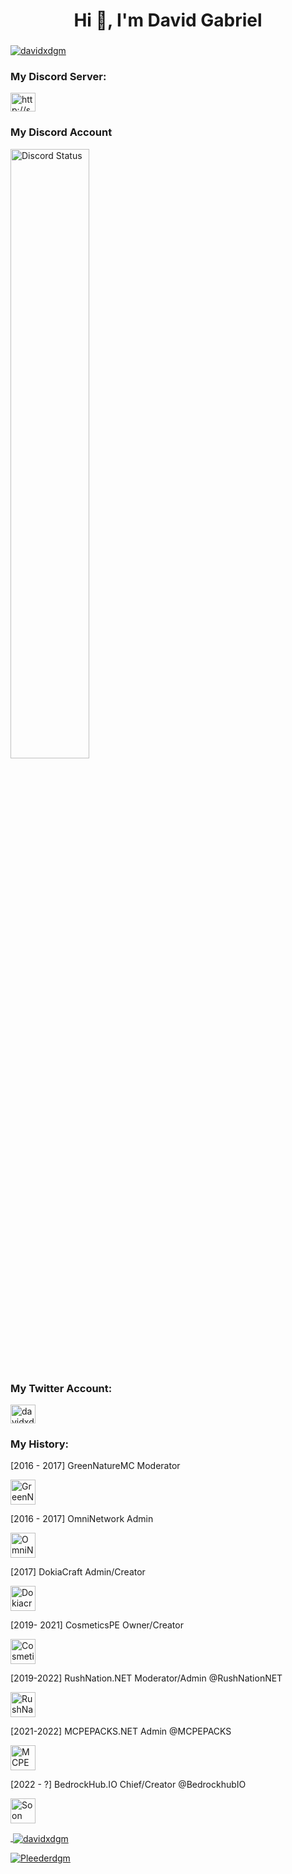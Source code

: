 <h1 align="center">Hi 👋, I'm David Gabriel</h1>
<h3 align="center"></h3>

<p align="left"> <a href="https://twitter.com/davidxdgm" target="blank"><img src="https://img.shields.io/twitter/follow/davidxdgm?logo=twitter&style=for-the-badge" alt="davidxdgm" /></a> </p>

<h3 align="left">My Discord Server:</h3>
<p align="left">
<a href="https://discord.gg/9FSsANN" target="blank"><img align="center" src="https://raw.githubusercontent.com/rahuldkjain/github-profile-readme-generator/master/src/images/icons/Social/discord.svg" alt="http://skatic.net" height="30" width="40" /></a>
  
### My Discord Account

<a href="https://discord.com/users/258225662798594050" target="_blank">
	<img width="50%" align="center" alt="Discord Status" src="https://lanyard.cnrad.dev/api/258225662798594050">
</a>
<h3 align="left">My Twitter Account:</h3>
<a href="https://twitter.com/davidxdgm" target="blank"><img align="center" src="https://raw.githubusercontent.com/rahuldkjain/github-profile-readme-generator/master/src/images/icons/Social/twitter.svg" alt="davidxdgm" height="30" width="40" /></a>

<h3 align="left"> My History:</h3>
[2016 - 2017] GreenNatureMC Moderator
<p align="left"> <a href="Greennature" target="_blank" rel="noreferrer"> <img src="https://avatars.githubusercontent.com/u/14999129?v=4" alt="GreenNature" width="40" height="40"/> </a> </p> [2016 - 2017] OmniNetwork Admin
<p align="left"> <a href="OmniNetwerk" target="_blank" rel="noreferrer"> <img src="https://pbs.twimg.com/profile_images/825843393578332160/JaI7ZTCi_400x400.jpg" alt="OmniNetwork" width="40" height="40"/> </a> </p> [2017] DokiaCraft Admin/Creator
<p align="left"> <a href="DokiaCraft" target="_blank" rel="noreferrer"> <img src="https://pbs.twimg.com/profile_images/956589330159603722/9kNhY-dQ_400x400.jpg" alt="Dokiacraft" width="40" height="40"/> </a> </p> [2019- 2021] CosmeticsPE Owner/Creator
<p align="left"> <a href="CosmeticsPE" target="_blank" rel="noreferrer"> <img src="https://user-images.githubusercontent.com/24614527/231549497-ffecf1db-f3f3-4ea6-823c-41945edd0a7b.png" alt="CosmeticsPE" width="40" height="40"/> </a> </p> [2019-2022] RushNation.NET Moderator/Admin @RushNationNET
<p align="left"> <a href="https://github.com/RushNationNET" target="_blank" rel="noreferrer"> <img src="https://pbs.twimg.com/profile_images/1492867754491273216/yzl86yPf_400x400.png" alt="RushNation.NET" width="40" height="40"/> </a> </p> [2021-2022] MCPEPACKS.NET Admin @MCPEPACKS
<p align="left"> <a href="https://github.com/MCPEPacks" target="_blank" rel="noreferrer"> <img src="https://play-lh.googleusercontent.com/m-6vvOL-LZa_r23wYjGNyVKYJFxbNguHIWV0cIbmmCXqS4V9nQz3f7g7EroFnDHFk_c" alt="MCPEPACKS.NET" width="40" height="40"/> </a> </p> [2022 - ?] BedrockHub.IO Chief/Creator @BedrockhubIO 
<p align="left"> <a href="https://bedrockhub.io" target="_blank" rel="noreferrer"> <img src="https://avatars.githubusercontent.com/u/108027726?s=200&v=4" alt="Soon" width="40" height="40"/>


<p>&nbsp;<img align="center" src="https://github-readme-stats.vercel.app/api?username=davidxdgm&show_icons=true&locale=en" alt="davidxdgm" /></p>

<p><img align="center" src="https://github-readme-streak-stats.herokuapp.com/?user=davidxdgm&" alt="Pleederdgm" /></p>
